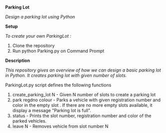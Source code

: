 **Parking Lot**

*Design a parking lot using Python*

**Setup**

*To create your own ParkingLot :*
1. Clone the repository
2. Run python Parking.py on Command Prompt

**Description**

*This repository gives an overview of how we can design a basic parking lot in Python. It creates parking lot with given number of slots.*

ParkingLot.py script defines the following functions 
1. create_parking_lot N - Given N number of slots to create a parking lot
2. park regdno colour - Parks a vehicle with given registration number and color in the empty slot . If there are no more empty slots available, it display a message "Parking lot is full".
3. status - Prints the slot number, registration number and color of the parked vehicles.
4. leave N - Removes vehicle from slot number N
